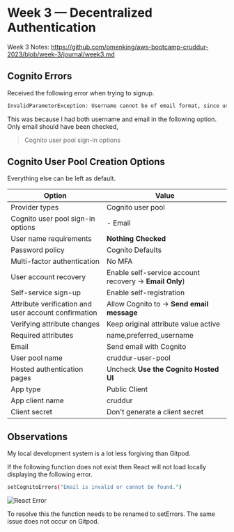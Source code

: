 # Week 3 — Decentralized Authentication

Week 3 Notes: <https://github.com/omenking/aws-bootcamp-cruddur-2023/blob/week-3/journal/week3.md>

## Cognito Errors

Received the following error when trying to signup.

```sh
InvalidParameterException: Username cannot be of email format, since user pool is configured for email alias.
```

This was because I had both username and email in the following option. Only email should have been checked,

> Cognito user pool sign-in options

## Cognito User Pool Creation Options

Everything else can be left as default.

| Option | Value |
| ----------- | ----------- |
| Provider types | Cognito user pool |
| Cognito user pool sign-in options | - Email |
| User name requirements | **Nothing Checked** |
| Password policy | Cognito Defaults |
| Multi-factor authentication | No MFA |
| User account recovery |Enable self-service account recovery ->  **Email Only**)|
| Self-service sign-up          |Enable self-registration|
|Attribute verification and user account confirmation| Allow Cognito to -> **Send email message**|
|Verifying attribute changes|Keep original attribute value active|
|Required attributes|name,preferred_username|
| Email |Send email with Cognito|
|User pool name|cruddur-user-pool|
| Hosted authentication pages | Uncheck **Use the Cognito Hosted UI** |
| App type | Public Client|
| App client name | cruddur |
| Client secret | Don't generate a client secret |

## Observations

My local development system is a lot less forgiving than Gitpod.

If the following function does not exist then React will not load locally displaying the following error.

```sh
setCognitoErrors("Email is invalid or cannot be found.")   
```

![React Error](https://user-images.githubusercontent.com/5746804/223359323-8841126f-8d08-4af0-b7bd-0158fb997efd.png)

To resolve this the function needs to be renamed to setErrors. The same issue does not occur on Gitpod.
